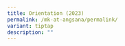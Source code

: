 ```yaml
---
title: Orientation (2023)
permalink: /mk-at-angsana/permalink/
variant: tiptap
description: ""
---
```

